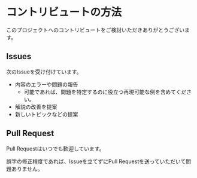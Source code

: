 # コントリビュートの方法

このプロジェクトへのコントリビュートをご検討いただきありがとうございます。

## Issues

次のIssueを受け付けています。

- 内容のエラーや問題の報告
  - 可能であれば、問題を特定するのに役立つ再現可能な例を含めてください。
- 解説の改善を提案
- 新しいトピックなどの提案

## Pull Request

Pull Requestはいつでも歓迎しています。

誤字の修正程度であれば、Issueを立てずにPull Requestを送っていただいて問題ありません。
